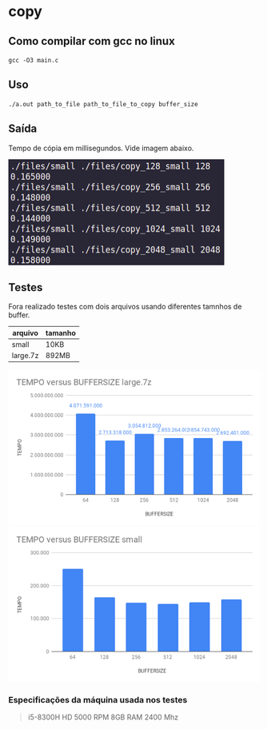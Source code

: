 # copy
## Como compilar com gcc no linux
```shell
gcc -O3 main.c
```
## Uso
```shell
./a.out path_to_file path_to_file_to_copy buffer_size
```
## Saída
Tempo de cópia em millisegundos. Vide imagem abaixo.

![exemplo de saída do programa](img/ex_output.png)

## Testes

Fora realizado testes com dois arquivos usando diferentes tamnhos de buffer.

| arquivo |tamanho |
| --- | --- |
|small | 10KB
|large.7z | 892MB|

![teste arquivo large.7z](img/char1.png)
![teste arquivo small](img/char2.png)

### Especificações da máquina usada nos testes
> i5-8300H
> HD 5000 RPM
> 8GB RAM 2400 Mhz
